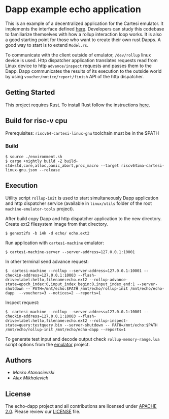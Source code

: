 # Dapp example echo application

This is an example of a decentralized application for the Cartesi emulator. It implements the interface defined [here](https://github.com/cartesi/rollups/blob/develop/openapi/dapp.yaml).
Developers can study this codebase to familiarize themselves with how a rollup interaction loop works.
It is also a good starting point for those who want to create their own rust Dapps. A good way to start is to extend `Model.rs`.

To communicate with the client outside of emulator, `/dev/rollup` linux device is used. Http dispatcher application translates requests read from Linux device to http `advance/inspect` requests and passes them to the Dapp. Dapp communicates the results of its execution to the outside world by using `voucher/notice/report/finish` API of the http dispatcher.

## Getting Started

This project requires Rust.
To install Rust follow the instructions [here](https://www.rust-lang.org/tools/install).


## Build for risc-v cpu

Prerequisites: `riscv64-cartesi-linux-gnu` toolchain must be in the $PATH

### Build
```shell
$ source ./environment.sh
$ cargo +nightly build -Z build-std=std,core,alloc,panic_abort,proc_macro --target riscv64ima-cartesi-linux-gnu.json --release
```

## Execution 

Utility script `rollup-init`  is used to start simultaneously Dapp application and http dispatcher service (available in `linux/utils` folder of the root `machine-emulator-tools` project).

After build copy Dapp and http dispatcher application to the new directory. Create ext2 filesystem image from that directory.

```shell
$ genext2fs -b 14k -d echo/ echo.ext2
```

Run application with `cartesi-machine` emulator:
```shell
$ cartesi-machine-server --server-address=127.0.0.1:10001
```
In other terminal send advance request:
```shell
$  cartesi-machine --rollup --server-address=127.0.0.1:10001 --checkin-address=127.0.0.1:10003 --flash-drive=label:hello,filename:echo.ext2 --rollup-advance-state=epoch_index:0,input_index_begin:0,input_index_end:1 --server-shutdown -- PATH=/mnt/echo:$PATH /mnt/echo/rollup-init /mnt/echo/echo-dapp  --vouchers=3 --notices=2 --reports=1
```

Inspect request:
```shell
$  cartesi-machine --rollup --server-address=127.0.0.1:10001 --checkin-address=127.0.0.1:10003 --flash-drive=label:hello,filename:echo.ext2 --rollup-inspect-state=query:testquery.bin --server-shutdown -- PATH=/mnt/echo:$PATH /mnt/echo/rollup-init /mnt/echo/echo-dapp --reports=1
```

To generate test input and decode output check `rollup-memory-range.lua` script options from the [emulator](https://github.com/cartesi/machine-emulator) project. 


## Authors

* *Marko Atanasievski*
* *Alex Mikhalevich*

## License

The echo-dapp project and all contributions are licensed under
[APACHE 2.0](https://www.apache.org/licenses/LICENSE-2.0). Please review our [LICENSE](LICENSE) file.

